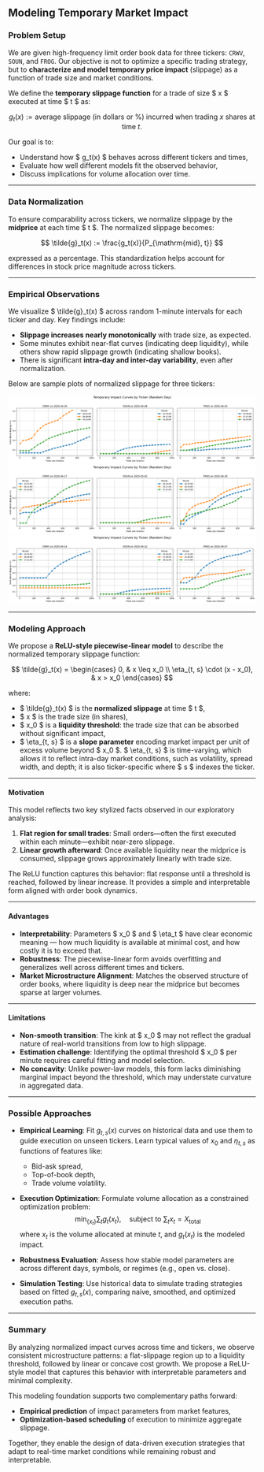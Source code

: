 ## Modeling Temporary Market Impact

### Problem Setup

We are given high-frequency limit order book data for three tickers: `CRWV`, `SOUN`, and `FROG`. Our objective is not to optimize a specific trading strategy, but to **characterize and model temporary price impact** (slippage) as a function of trade size and market conditions.

We define the **temporary slippage function** for a trade of size $ x $ executed at time $ t $ as:

$$
g_t(x) := \text{average slippage (in dollars or \%) incurred when trading } x \text{ shares at time } t.
$$

Our goal is to:
- Understand how $ g_t(x) $ behaves across different tickers and times,
- Evaluate how well different models fit the observed behavior,
- Discuss implications for volume allocation over time.

---

### Data Normalization

To ensure comparability across tickers, we normalize slippage by the **midprice** at each time $ t $. The normalized slippage becomes:

$$
\tilde{g}_t(x) := \frac{g_t(x)}{P_{\mathrm{mid}, t}}
$$

expressed as a percentage. This standardization helps account for differences in stock price magnitude across tickers.

---

### Empirical Observations

We visualize $ \tilde{g}_t(x) $ across random 1-minute intervals for each ticker and day. Key findings include:

- **Slippage increases nearly monotonically** with trade size, as expected.
- Some minutes exhibit near-flat curves (indicating deep liquidity), while others show rapid slippage growth (indicating shallow books).
- There is significant **intra-day and inter-day variability**, even after normalization.

Below are sample plots of normalized slippage for three tickers:

![Impact Curves 1](images/plot1.png)
![Impact Curves 2](images/plot2.png)
![Impact Curves 3](images/plot3.png)

---

### Modeling Approach

We propose a **ReLU-style piecewise-linear model** to describe the normalized temporary slippage function:

$$
\tilde{g}_t(x) =
\begin{cases}
0, & x \leq x_0 \\
\eta_{t, s} \cdot (x - x_0), & x > x_0
\end{cases}
$$

where:
- $ \tilde{g}_t(x) $ is the **normalized slippage** at time $ t $,
- $ x $ is the trade size (in shares),
- $ x_0 $ is a **liquidity threshold**: the trade size that can be absorbed without significant impact,
- $ \eta_{t, s} $ is a **slope parameter** encoding market impact per unit of excess volume beyond $ x_0 $. $ \eta_{t, s} $ is time-varying, which allows it to reflect intra-day market conditions, such as volatility, spread width, and depth; it is also ticker-specific where $ s $ indexes the ticker.

---

#### Motivation

This model reflects two key stylized facts observed in our exploratory analysis:

1. **Flat region for small trades**: Small orders—often the first executed within each minute—exhibit near-zero slippage.
2. **Linear growth afterward**: Once available liquidity near the midprice is consumed, slippage grows approximately linearly with trade size.

The ReLU function captures this behavior: flat response until a threshold is reached, followed by linear increase. It provides a simple and interpretable form aligned with order book dynamics.

---

#### Advantages

- **Interpretability**: Parameters $ x_0 $ and $ \eta_t $ have clear economic meaning — how much liquidity is available at minimal cost, and how costly it is to exceed that.
- **Robustness**: The piecewise-linear form avoids overfitting and generalizes well across different times and tickers.
- **Market Microstructure Alignment**: Matches the observed structure of order books, where liquidity is deep near the midprice but becomes sparse at larger volumes.

---

#### Limitations

- **Non-smooth transition**: The kink at $ x_0 $ may not reflect the gradual nature of real-world transitions from low to high slippage.
- **Estimation challenge**: Identifying the optimal threshold $ x_0 $ per minute requires careful fitting and model selection.
- **No concavity**: Unlike power-law models, this form lacks diminishing marginal impact beyond the threshold, which may understate curvature in aggregated data.

---

### Possible  Approaches

- **Empirical Learning**: Fit $g_{t,s}(x)$ curves on historical data and use them to guide execution on unseen tickers. Learn typical values of $x_0$ and $\eta_{t,s}$ as functions of features like:
  - Bid-ask spread,
  - Top-of-book depth,
  - Trade volume volatility.

- **Execution Optimization**: Formulate volume allocation as a constrained optimization problem:
  $$
  \min_{\{x_t\}} \sum_t g_t(x_t), \quad \text{subject to } \sum_t x_t = X_{\text{total}}
  $$
  where $x_t$ is the volume allocated at minute $t$, and $g_t(x_t)$ is the modeled impact.

- **Robustness Evaluation**: Assess how stable model parameters are across different days, symbols, or regimes (e.g., open vs. close).

- **Simulation Testing**: Use historical data to simulate trading strategies based on fitted $g_{t,s}(x)$, comparing naive, smoothed, and optimized execution paths.

---

### Summary

By analyzing normalized impact curves across time and tickers, we observe consistent microstructure patterns: a flat-slippage region up to a liquidity threshold, followed by linear or concave cost growth. We propose a ReLU-style model that captures this behavior with interpretable parameters and minimal complexity.

This modeling foundation supports two complementary paths forward:
- **Empirical prediction** of impact parameters from market features,
- **Optimization-based scheduling** of execution to minimize aggregate slippage.

Together, they enable the design of data-driven execution strategies that adapt to real-time market conditions while remaining robust and interpretable.

